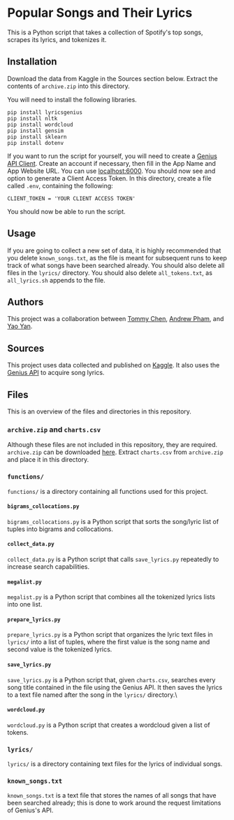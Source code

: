# Popular Songs and Their Lyrics

This is a Python script that takes a collection of Spotify's top songs, scrapes its lyrics, and tokenizes it.

## Installation

Download the data from Kaggle in the Sources section below. Extract the contents of `archive.zip` into this directory.

You will need to install the following libraries.

    pip install lyricsgenius
    pip install nltk
    pip install wordcloud
    pip install gensim
    pip install sklearn
    pip install dotenv

If you want to run the script for yourself, you will need to create a [Genius API Client](https://genius.com/api-clients). Create an account if necessary, then fill in the App Name and App Website URL. You can use [localhost:6000](http://localhost:6000/). You should now see and option to generate a Client Access Token. In this directory, create a file called `.env`, containing the following:

    CLIENT_TOKEN = 'YOUR CLIENT ACCESS TOKEN'

You should now be able to run the script.

## Usage

If you are going to collect a new set of data, it is highly recommended that you delete `known_songs.txt`, as the file is meant for subsequent runs to keep track of what songs have been searched already. You should also delete all files in the `lyrics/` directory. You should also delete `all_tokens.txt`, as `all_lyrics.sh` appends to the file.

## Authors

This project was a collaboration between [Tommy Chen](https://github.com/chenafb), [Andrew Pham](https://github.com/phamao), and [Yao Yan](https://github.com/yaoyan01).

## Sources

This project uses data collected and published on [Kaggle](https://www.kaggle.com/datasets/dhruvildave/spotify-charts). It also uses the [Genius API](https://docs.genius.com/) to acquire song lyrics.

## Files

This is an overview of the files and directories in this repository.

### `archive.zip` and `charts.csv`

Although these files are not included in this repository, they are required. `archive.zip` can be downloaded [here](https://www.kaggle.com/datasets/dhruvildave/spotify-charts). Extract `charts.csv` from `archive.zip` and place it in this directory.

### `functions/`

`functions/` is a directory containing all functions used for this project.

#### `bigrams_collocations.py`

`bigrams_collocations.py` is a Python script that sorts the song/lyric list of tuples into bigrams and collocations.

#### `collect_data.py`

`collect_data.py` is a Python script that calls `save_lyrics.py` repeatedly to increase search capabilities.

#### `megalist.py`

`megalist.py` is a Python script that combines all the tokenized lyrics lists into one list.

#### `prepare_lyrics.py`

`prepare_lyrics.py` is a Python script that organizes the lyric text files in `lyrics/` into a list of tuples, where the first value is the song name and second value is the tokenized lyrics.

#### `save_lyrics.py`

`save_lyrics.py` is a Python script that, given `charts.csv`, searches every song title contained in the file using the Genius API. It then saves the lyrics to a text file named after the song in the `lyrics/` directory.\

#### `wordcloud.py`

`wordcloud.py` is a Python script that creates a wordcloud given a list of tokens.

### `lyrics/`

`lyrics/` is a directory containing text files for the lyrics of individual songs.

### `known_songs.txt`

`known_songs.txt` is a text file that stores the names of all songs that have been searched already; this is done to work around the request limitations of Genius's API.
